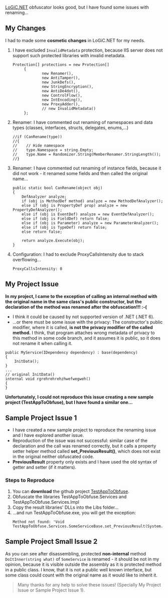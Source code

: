 [LoGiC.NET](https://github.com/AnErrupTion/LoGiC.NET) obfuscator looks good, but I have found some issues with renaming...

## My Changes
I had to made some **cosmetic changes** in LoGiC.NET for my needs.

1. I have excluded `InvalidMetadata` protection, because IIS server does not support such protected libraries with invalid metadata.
   ``` CSharp
   Protection[] protections = new Protection[]
        {
                new Renamer(),
                new AntiTamper(),
                new JunkDefs(),
                new StringEncryption(),
                new AntiDe4dot(),
                new ControlFlow(),
                new IntEncoding(),
                new ProxyAdder(),
                // new InvalidMetadata()
        };
   ```
2. Renamer: I have commented out renaming of namespaces and data types (classes, interfaces, structs, delegates, enums,...)
   ``` CSharp
   //if (CanRename(type))
   //{
   //    // Hide namespace
   //    type.Namespace = string.Empty;
   //    type.Name = Randomizer.String(MemberRenamer.StringLength());
   //}
   ``` 
3. Renamer:  I have commented out renaming of instance fields, because it did not work - it renamed some fields and then called the original name...
   ``` CSharp
   public static bool CanRename(object obj)
   {
       DefAnalyzer analyze;
       if (obj is MethodDef method) analyze = new MethodDefAnalyzer();
       else if (obj is PropertyDef prop) analyze = new PropertyDefAnalyzer();
       else if (obj is EventDef) analyze = new EventDefAnalyzer();
       else if (obj is FieldDef) return false;
       else if (obj is Parameter) analyze = new ParameterAnalyzer();
       else if (obj is TypeDef) return false;
       else return false;

       return analyze.Execute(obj);
   }
   ```
4. Configuration: I had to exclude ProxyCallsIntensity due to stack overflowing...
   ```
   ProxyCallsIntensity: 0
   ```
## My Project Issue
**In my project, I came to the exception of calling an internal method with the original name in the same class's public constructor, but the declaration of the method was renamed after the obfuscation!!! :-(**

- I think it could be caused by not supported version of .NET (.NET 6).
- ...or there must be some issue with the privacy: The constructor's public modifier, where it is called, **is not the privacy modifier of the called method.** I think, that program attaches wrong metadata of privacy to this method in some code branch, and it assumes it is public, so it does not rename it when calling it.

``` CSharp
public MyService(IDependency dependency) : base(dependency)
{
    InitData();
}
...
// original InitData()
internal void rgrehrehrehzhwefwegweh()
{
}
```

**Unfortunately, I could not reproduce this issue creating a new sample project (TestAppToObfuse), but I have found a similar one...**

## Sample Project Issue 1
- I have created a new sample project to reproduce the renaming issue and I have explored another issue.
- Reproduction of the issue was not successful: similar case of the declaration and the call was renamed correctly, but it calls a property setter helper method called **set_PreviousResult()**, which does not exist in the original neither obfuscated code.
- **PreviousResult** property only exists and I have used the old syntax of getter and setter (if it matters).

### Steps to Reproduce
1. You can **download** the github project [TestAppToObfuse](https://github.com/KLO128/TestAppToObfuse).
2. Obfuscate the libraries TestAppToObfuse.Services and TestAppToObfuse.Services.Impl
3. Copy the result libraries' DLLs into the Libs folder...
4. ...and run TestAppToObfuse.exe, you will get the exception:
   ```
   Method not found: 'Void TestAppToObfuse.Services.SomeServiceBase.set_PreviousResult(System.String)`
   ```

## Sample Project Small Issue 2
As you can see after disassembling, protected **non-internal** method `DoItInner(string what)` of `SomeService` is renamed - it should be not in my opinion, because it is visible outside the assembly as it is protected method in a public class. I know, that it is not a public well known interface, but some class could count with the original name as it would like to inherit it.

> Many thanks for any help to solve these issues! (Specially My Project Issue or Sample Project Issue 1).
> 
